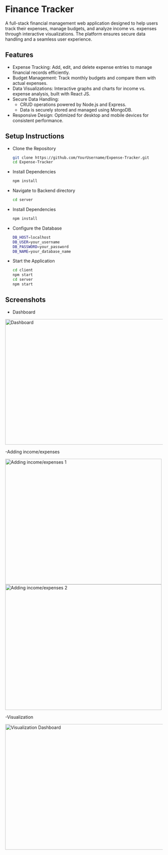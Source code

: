 # Finance Tracker
A full-stack financial management web application designed to help users track their expenses, manage budgets, and analyze income vs. expenses through interactive visualizations. The platform ensures secure data handling and a seamless user experience.
## Features
  - Expense Tracking:
    Add, edit, and delete expense entries to manage financial records efficiently.
  - Budget Management:
    Track monthly budgets and compare them with actual expenses.
  - Data Visualizations:
    Interactive graphs and charts for income vs. expense analysis, built with React JS.
  - Secure Data Handling:
    - CRUD operations powered by Node.js and Express.
    - Data is securely stored and managed using MongoDB.
  - Responsive Design:
    Optimized for desktop and mobile devices for consistent performance.
## Setup Instructions
- Clone the Repository
  ```bash
  git clone https://github.com/YourUsername/Expense-Tracker.git
  cd Expense-Tracker
- Install Dependencies
  ```bash
  npm install
- Navigate to Backend directory
  ```bash
  cd server
- Install Dependencies
  ```bash
  npm install
- Configure the Database
  ```bash
  DB_HOST=localhost
  DB_USER=your_username
  DB_PASSWORD=your_password
  DB_NAME=your_database_name
- Start the Application
  ```bash
  cd client
  npm start
  cd server
  npm start
## Screenshots
- Dashboard

<img src="https://github.com/user-attachments/assets/edbffad5-4fb5-4296-9ec1-e24b93e5dbb2" alt="Dashboard" width="600" height="400">

-Adding income/expenses

<img src="https://github.com/user-attachments/assets/1f00077c-a11f-4502-8da4-560e34957f6d" alt="Adding income/expenses 1" width="500" height="400">
<img src="https://github.com/user-attachments/assets/dcb36e9f-0c8f-4337-9d49-b83022920bab" alt="Adding income/expenses 2" width="500" height="400">

-Visualization

<img src="https://github.com/user-attachments/assets/740dddf3-9f65-41b8-aaff-fcae5927b66f" alt="Visualization Dashboard" width="600" height="400">





